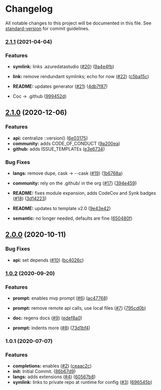 # Changelog

All notable changes to this project will be documented in this file. See [standard-version](https://github.com/conventional-changelog/standard-version) for commit guidelines.

### [2.1.1](https://github.com/p6m7g8/p6df-azure/compare/v2.1.0...v2.1.1) (2021-04-04)


### Features

* **symlink:** links .azuredatastudio ([#20](https://github.com/p6m7g8/p6df-azure/issues/20)) ([9a4e4fb](https://github.com/p6m7g8/p6df-azure/commit/9a4e4fb67b2b0ce73cd659c546db39814dd4bfac))


* **link:** remove rendundant symlinks; echo for now ([#22](https://github.com/p6m7g8/p6df-azure/issues/22)) ([c5ba15c](https://github.com/p6m7g8/p6df-azure/commit/c5ba15cf133fbb52c80a1c711c3ec00c465d576b))
* **README:** updates generator ([#21](https://github.com/p6m7g8/p6df-azure/issues/21)) ([4db7f87](https://github.com/p6m7g8/p6df-azure/commit/4db7f87f15442cfcc3203f7939bc9301d8b169ab))
* Coc -> .github ([999452d](https://github.com/p6m7g8/p6df-azure/commit/999452db9249db7236e7fa6624dcb724e0a7a94b))

## [2.1.0](https://github.com/p6m7g8/p6df-azure/compare/v2.0.0...v2.1.0) (2020-12-06)


### Features

* **api:** centralize ::version() ([6e03175](https://github.com/p6m7g8/p6df-azure/commit/6e03175260e60dab9ad2b84f85a4e98d10bf959d))
* **community:** adds CODE_OF_CONDUCT ([9a200ea](https://github.com/p6m7g8/p6df-azure/commit/9a200eadafa57f8f5938a43a80dbe23da6f5bfaf))
* **github:** adds ISSUE_TEMPLATEs ([e3e6734](https://github.com/p6m7g8/p6df-azure/commit/e3e67345105d4471708b111d1f680bfe75b1eef9))


### Bug Fixes

* **langs:** remove dupe, cask -> --cask ([#19](https://github.com/p6m7g8/p6df-azure/issues/19)) ([1b6768a](https://github.com/p6m7g8/p6df-azure/commit/1b6768a398cb76be2365885f52cbe23c683ebbb9))


* **community:** rely on the .github/ in the org ([#17](https://github.com/p6m7g8/p6df-azure/issues/17)) ([394e459](https://github.com/p6m7g8/p6df-azure/commit/394e45937fd32b245bb80aad450e58bf5ba89bc7))
* **README:** fixes module expansion, adds CodeCov and Synk badges ([#18](https://github.com/p6m7g8/p6df-azure/issues/18)) ([3d14223](https://github.com/p6m7g8/p6df-azure/commit/3d14223fd7b2ee76817aeebd6e9ea21f707193b9))
* **README:** updates to template v2.0 ([9e43e42](https://github.com/p6m7g8/p6df-azure/commit/9e43e42f6e5aa5424aafab48e913fdfa3370a559))
* **semantic:** no longer needed, defaults are fine ([650480f](https://github.com/p6m7g8/p6df-azure/commit/650480f9d56686be8bfda44acd72c05a863cbc7d))

## [2.0.0](https://github.com/p6m7g8/p6df-azure/compare/v1.0.2...v2.0.0) (2020-10-11)


### Bug Fixes

* **api:** set depends ([#10](https://github.com/p6m7g8/p6df-azure/issues/10)) ([bc4026c](https://github.com/p6m7g8/p6df-azure/commit/bc4026c00cf904b06031406c898ef99bbb30c5db))

### [1.0.2](https://github.com/p6m7g8/p6df-azure/compare/v1.0.1...v1.0.2) (2020-09-20)


### Features

* **prompt:** enables mvp prompt ([#6](https://github.com/p6m7g8/p6df-azure/issues/6)) ([ac47768](https://github.com/p6m7g8/p6df-azure/commit/ac4776854228c1ac89eeff2a2cc08eaa9bcb75f1))
* **prompt:** remove remote api calls, use local files ([#7](https://github.com/p6m7g8/p6df-azure/issues/7)) ([795cd0b](https://github.com/p6m7g8/p6df-azure/commit/795cd0b478782e074d796cf9a07d3da314be1334))


* **doc:** regens docs ([#9](https://github.com/p6m7g8/p6df-azure/issues/9)) ([edef8a0](https://github.com/p6m7g8/p6df-azure/commit/edef8a002e7dc1c151f616ebb65aef955425abd7))
* **prompt:** indents more ([#8](https://github.com/p6m7g8/p6df-azure/issues/8)) ([73d1bf4](https://github.com/p6m7g8/p6df-azure/commit/73d1bf434fd8a8eb24f1ddf4aaf48c6ba1353e8a))

### 1.0.1 (2020-07-07)


### Features

* **completions:** enables ([#2](https://github.com/p6m7g8/p6df-azure/issues/2)) ([ceaac2c](https://github.com/p6m7g8/p6df-azure/commit/ceaac2c544fd2b09b735b6ea3fc6a79b66f08bfb))
* **init:** Initial Commit. ([86b67d9](https://github.com/p6m7g8/p6df-azure/commit/86b67d9ada895c11848822bb4845cab2887cbe81))
* **langs:** adds extensions ([#4](https://github.com/p6m7g8/p6df-azure/issues/4)) ([60567b8](https://github.com/p6m7g8/p6df-azure/commit/60567b88fdcd33831b43d4015f33928120270885))
* **symlink:** links to private repo at runtime for config ([#3](https://github.com/p6m7g8/p6df-azure/issues/3)) ([696545b](https://github.com/p6m7g8/p6df-azure/commit/696545b9f9ac785e222e1a1063e9576c1af86df1))
